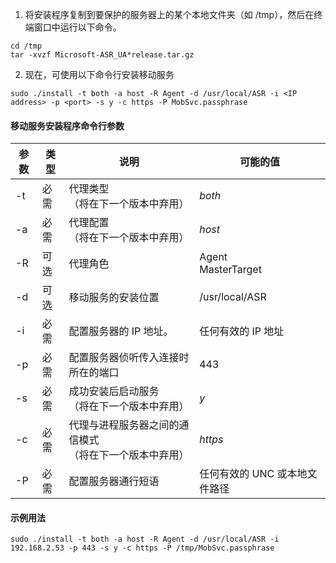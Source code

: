1. 将安装程序复制到要保护的服务器上的某个本地文件夹（如 /tmp），然后在终端窗口中运行以下命令。
  ```
  cd /tmp
  tar -xvzf Microsoft-ASR_UA*release.tar.gz
  ```
2. 现在，可使用以下命令行安装移动服务

  ```
  sudo ./install -t both -a host -R Agent -d /usr/local/ASR -i <IP address> -p <port> -s y -c https -P MobSvc.passphrase
  ```

#### 移动服务安装程序命令行参数

|参数|类型|说明|可能的值|
|-|-|-|-|
|-t |必需|代理类型<br>（将在下一个版本中弃用）|*both*|
|-a |必需|代理配置<br>（将在下一个版本中弃用） |*host*|
|-R |可选|代理角色|Agent<br>MasterTarget|
|-d |可选|移动服务的安装位置|/usr/local/ASR|
|-i |必需|配置服务器的 IP 地址。|任何有效的 IP 地址|
|-p |必需|配置服务器侦听传入连接时所在的端口|443|
|-s |必需|成功安装后启动服务<br>（将在下一个版本中弃用）|*y*|
|-c |必需|代理与进程服务器之间的通信模式<br>（将在下一个版本中弃用） |*https*|
|-P |必需|配置服务器通行短语|任何有效的 UNC 或本地文件路径|

#### 示例用法
```
sudo ./install -t both -a host -R Agent -d /usr/local/ASR -i 192.168.2.53 -p 443 -s y -c https -P /tmp/MobSvc.passphrase
```

<!---HONumber=Mooncake_0327_2017-->